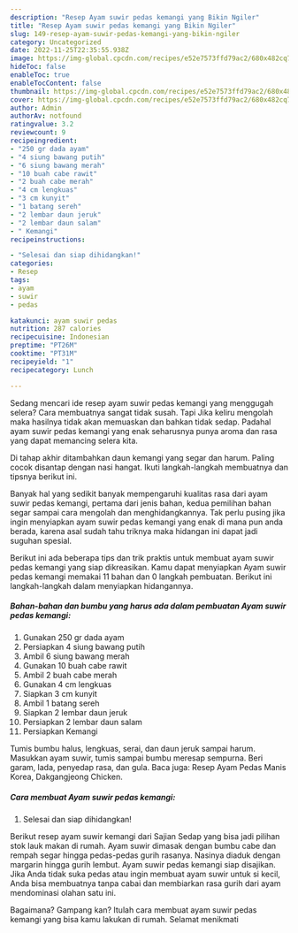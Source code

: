 ```yaml
---
description: "Resep Ayam suwir pedas kemangi yang Bikin Ngiler"
title: "Resep Ayam suwir pedas kemangi yang Bikin Ngiler"
slug: 149-resep-ayam-suwir-pedas-kemangi-yang-bikin-ngiler
category: Uncategorized
date: 2022-11-25T22:35:55.938Z
image: https://img-global.cpcdn.com/recipes/e52e7573ffd79ac2/680x482cq70/ayam-suwir-pedas-kemangi-foto-resep-utama.jpg
hideToc: false
enableToc: true
enableTocContent: false
thumbnail: https://img-global.cpcdn.com/recipes/e52e7573ffd79ac2/680x482cq70/ayam-suwir-pedas-kemangi-foto-resep-utama.jpg
cover: https://img-global.cpcdn.com/recipes/e52e7573ffd79ac2/680x482cq70/ayam-suwir-pedas-kemangi-foto-resep-utama.jpg
author: Admin
authorAv: notfound
ratingvalue: 3.2
reviewcount: 9
recipeingredient:
- "250 gr dada ayam"
- "4 siung bawang putih"
- "6 siung bawang merah"
- "10 buah cabe rawit"
- "2 buah cabe merah"
- "4 cm lengkuas"
- "3 cm kunyit"
- "1 batang sereh"
- "2 lembar daun jeruk"
- "2 lembar daun salam"
- " Kemangi"
recipeinstructions:

- "Selesai dan siap dihidangkan!"
categories:
- Resep
tags:
- ayam
- suwir
- pedas

katakunci: ayam suwir pedas 
nutrition: 287 calories
recipecuisine: Indonesian
preptime: "PT26M"
cooktime: "PT31M"
recipeyield: "1"
recipecategory: Lunch

---
```



Sedang mencari ide resep ayam suwir pedas kemangi yang menggugah selera? Cara membuatnya sangat tidak susah. Tapi Jika keliru mengolah maka hasilnya tidak akan memuaskan dan bahkan tidak sedap. Padahal ayam suwir pedas kemangi yang enak seharusnya punya aroma dan rasa yang dapat memancing selera kita.


Di tahap akhir ditambahkan daun kemangi yang segar dan harum. Paling cocok disantap dengan nasi hangat. Ikuti langkah-langkah membuatnya dan tipsnya berikut ini.

Banyak hal yang sedikit banyak mempengaruhi kualitas rasa dari ayam suwir pedas kemangi, pertama dari jenis bahan, kedua pemilihan bahan segar sampai cara mengolah dan menghidangkannya. Tak perlu pusing jika ingin menyiapkan ayam suwir pedas kemangi yang enak di mana pun anda berada, karena asal sudah tahu triknya maka hidangan ini dapat jadi suguhan spesial.


Berikut ini ada beberapa tips dan trik praktis untuk membuat ayam suwir pedas kemangi yang siap dikreasikan. Kamu dapat menyiapkan Ayam suwir pedas kemangi memakai 11 bahan dan 0 langkah pembuatan. Berikut ini langkah-langkah dalam menyiapkan hidangannya.

<!--inarticleads1-->

##### Bahan-bahan dan bumbu yang harus ada dalam pembuatan Ayam suwir pedas kemangi:

1. Gunakan 250 gr dada ayam
1. Persiapkan 4 siung bawang putih
1. Ambil 6 siung bawang merah
1. Gunakan 10 buah cabe rawit
1. Ambil 2 buah cabe merah
1. Gunakan 4 cm lengkuas
1. Siapkan 3 cm kunyit
1. Ambil 1 batang sereh
1. Siapkan 2 lembar daun jeruk
1. Persiapkan 2 lembar daun salam
1. Persiapkan  Kemangi


Tumis bumbu halus, lengkuas, serai, dan daun jeruk sampai harum. Masukkan ayam suwir, tumis sampai bumbu meresap sempurna. Beri garam, lada, penyedap rasa, dan gula. Baca juga: Resep Ayam Pedas Manis Korea, Dakgangjeong Chicken. 

<!--inarticleads2-->

##### Cara membuat Ayam suwir pedas kemangi:


1. Selesai dan siap dihidangkan!

Berikut resep ayam suwir kemangi dari Sajian Sedap yang bisa jadi pilihan stok lauk makan di rumah. Ayam suwir dimasak dengan bumbu cabe dan rempah segar hingga pedas-pedas gurih rasanya. Nasinya diaduk dengan margarin hingga gurih lembut. Ayam suwir pedas kemangi siap disajikan. Jika Anda tidak suka pedas atau ingin membuat ayam suwir untuk si kecil, Anda bisa membuatnya tanpa cabai dan membiarkan rasa gurih dari ayam mendominasi olahan satu ini. 

Bagaimana? Gampang kan? Itulah cara membuat ayam suwir pedas kemangi yang bisa kamu lakukan di rumah. Selamat menikmati
